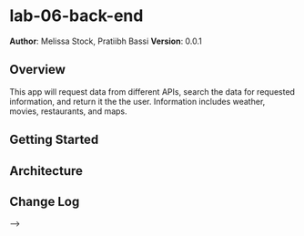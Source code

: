 # lab-06-back-end

**Author**: Melissa Stock, Pratiibh Bassi
**Version**: 0.0.1

## Overview
<p>This app will request data from different APIs, search the data for requested information, and return it the the user. Information includes weather, movies, restaurants, and maps.</p>

## Getting Started
<!-- What are the steps that a user must take in order to build this app on their own machine and get it running? -->

## Architecture
<!-- Provide a detailed description of the application design. What technologies (languages, libraries, etc) you're using, and any other relevant design information. -->

## Change Log
<!-- Use this area to document the iterative changes made to your application as each feature is successfully implemented. Use time stamps. Here's an examples:

01-01-2001 4:59pm - Application now has a fully-functional express server, with a GET route for the location resource.

## Credits and Collaborations
<!-- Give credit (and a link) to other people or resources that helped you build this application. -->
-->